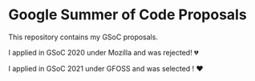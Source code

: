 # Google Summer of Code Proposals
This repository contains my GSoC proposals.

I applied in GSoC 2020 under Mozilla and was rejected! 💔

I applied in GSoC 2021 under GFOSS and was selected ! ❤️
